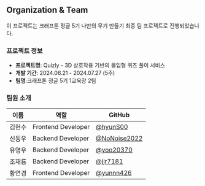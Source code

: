 ## Organization & Team

이 프로젝트는 크래프톤 정글 5기 나만의 무기 만들기 최종 팀 프로젝트로 진행되었습니다.

### 프로젝트 정보
- **프로젝트명**: Quizly - 3D 상호작용 기반의 몰입형 퀴즈 풀이 서비스
- **개발 기간**: 2024.06.21 - 2024.07.27 (5주)
- **팀명**:크래프톤 정글 5기 1교육장 2팀

### 팀원 소개
| 이름   | 역할               | GitHub                                         |
|--------|--------------------|-------------------------------------------------|
| 김현수 | Frontend Developer | [@hyunS00](https://github.com/hyunS00)        |
| 신동우 | Backend Developer  | [@NoNoise2022](https://github.com/NoNoise2022)         |
| 유영우 | Backend Developer  | [@yoo20370](https://github.com/yoo20370)         |
| 조재룡 | Backend Developer  | [@jjr7181](https://github.com/jjr7181)         |
| 황연경 | Frontend Developer | [@yunnn426](https://github.com/yunnn426)         |
